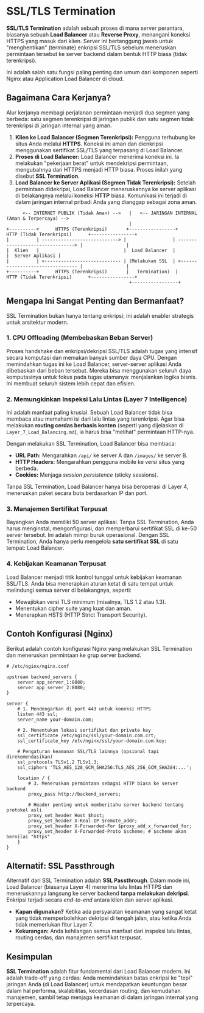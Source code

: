 # SSL/TLS Termination

**SSL/TLS Termination** adalah sebuah proses di mana server perantara, biasanya sebuah **Load Balancer** atau **Reverse Proxy**, menangani koneksi HTTPS yang masuk dari klien. Server ini bertanggung jawab untuk "menghentikan" (terminate) enkripsi SSL/TLS sebelum meneruskan permintaan tersebut ke server backend dalam bentuk HTTP biasa (tidak terenkripsi).

Ini adalah salah satu fungsi paling penting dan umum dari komponen seperti Nginx atau Application Load Balancer di cloud.

## Bagaimana Cara Kerjanya?

Alur kerjanya membagi perjalanan permintaan menjadi dua segmen yang berbeda: satu segmen terenkripsi di jaringan publik dan satu segmen tidak terenkripsi di jaringan internal yang aman.

1.  **Klien ke Load Balancer (Segmen Terenkripsi):** Pengguna terhubung ke situs Anda melalui **HTTPS**. Koneksi ini aman dan dienkripsi menggunakan sertifikat SSL/TLS yang terpasang di Load Balancer.
2.  **Proses di Load Balancer:** Load Balancer menerima koneksi ini. Ia melakukan "pekerjaan berat" untuk mendekripsi permintaan, mengubahnya dari HTTPS menjadi HTTP biasa. Proses inilah yang disebut **SSL Termination**.
3.  **Load Balancer ke Server Aplikasi (Segmen Tidak Terenkripsi):** Setelah permintaan didekripsi, Load Balancer meneruskannya ke server aplikasi di belakangnya melalui koneksi **HTTP** biasa. Komunikasi ini terjadi di dalam jaringan internal pribadi Anda yang dianggap sebagai zona aman.

```text
      <-- INTERNET PUBLIK (Tidak Aman) -->   |   <-- JARINGAN INTERNAL (Aman & Terpercaya) -->
                                             |
+----------+      HTTPS (Terenkripsi)       +-----------------+      HTTP (Tidak Terenkripsi)      +----------------+
|          | ----------------------------> |                 | --------------------------------> |                |
|  Klien   |                               |  Load Balancer  |                                   |  Server Aplikasi |
|          | <---------------------------- | (Melakukan SSL  | <-------------------------------- |                |
+----------+      HTTPS (Terenkripsi)       |   Termination)  |      HTTP (Tidak Terenkripsi)      +----------------+
                                             +-----------------+
```

## Mengapa Ini Sangat Penting dan Bermanfaat?

SSL Termination bukan hanya tentang enkripsi; ini adalah enabler strategis untuk arsitektur modern.

### 1. CPU Offloading (Membebaskan Beban Server)
Proses handshake dan enkripsi/dekripsi SSL/TLS adalah tugas yang intensif secara komputasi dan memakan banyak sumber daya CPU. Dengan memindahkan tugas ini ke Load Balancer, server-server aplikasi Anda dibebaskan dari beban tersebut. Mereka bisa menggunakan seluruh daya komputasinya untuk fokus pada tugas utamanya: menjalankan logika bisnis. Ini membuat seluruh sistem lebih cepat dan efisien.

### 2. Memungkinkan Inspeksi Lalu Lintas (Layer 7 Intelligence)
Ini adalah manfaat paling krusial. Sebuah Load Balancer tidak bisa membaca atau memahami isi dari lalu lintas yang terenkripsi. Agar bisa melakukan **routing cerdas berbasis konten** (seperti yang dijelaskan di `Layer_7_Load_Balancing.md`), ia harus bisa "melihat" permintaan HTTP-nya.

Dengan melakukan SSL Termination, Load Balancer bisa membaca:
*   **URL Path:** Mengarahkan `/api/` ke server A dan `/images/` ke server B.
*   **HTTP Headers:** Mengarahkan pengguna mobile ke versi situs yang berbeda.
*   **Cookies:** Menjaga *session persistence* (sticky sessions).

Tanpa SSL Termination, Load Balancer hanya bisa beroperasi di Layer 4, meneruskan paket secara buta berdasarkan IP dan port.

### 3. Manajemen Sertifikat Terpusat
Bayangkan Anda memiliki 50 server aplikasi. Tanpa SSL Termination, Anda harus menginstal, mengonfigurasi, dan memperbarui sertifikat SSL di ke-50 server tersebut. Ini adalah mimpi buruk operasional. Dengan SSL Termination, Anda hanya perlu mengelola **satu sertifikat SSL** di satu tempat: Load Balancer.

### 4. Kebijakan Keamanan Terpusat
Load Balancer menjadi titik kontrol tunggal untuk kebijakan keamanan SSL/TLS. Anda bisa menerapkan aturan ketat di satu tempat untuk melindungi semua server di belakangnya, seperti:
*   Mewajibkan versi TLS minimum (misalnya, TLS 1.2 atau 1.3).
*   Menentukan cipher suite yang kuat dan aman.
*   Menerapkan HSTS (HTTP Strict Transport Security).

## Contoh Konfigurasi (Nginx)

Berikut adalah contoh konfigurasi Nginx yang melakukan SSL Termination dan meneruskan permintaan ke grup server backend.

```nginx
# /etc/nginx/nginx.conf

upstream backend_servers {
    server app_server_1:8080;
    server app_server_2:8080;
}

server {
    # 1. Mendengarkan di port 443 untuk koneksi HTTPS
    listen 443 ssl;
    server_name your-domain.com;

    # 2. Menentukan lokasi sertifikat dan private key
    ssl_certificate /etc/nginx/ssl/your-domain.com.crt;
    ssl_certificate_key /etc/nginx/ssl/your-domain.com.key;

    # Pengaturan keamanan SSL/TLS lainnya (opsional tapi direkomendasikan)
    ssl_protocols TLSv1.2 TLSv1.3;
    ssl_ciphers 'TLS_AES_128_GCM_SHA256:TLS_AES_256_GCM_SHA384:...';

    location / {
        # 3. Meneruskan permintaan sebagai HTTP biasa ke server backend
        proxy_pass http://backend_servers;

        # Header penting untuk memberitahu server backend tentang protokol asli
        proxy_set_header Host $host;
        proxy_set_header X-Real-IP $remote_addr;
        proxy_set_header X-Forwarded-For $proxy_add_x_forwarded_for;
        proxy_set_header X-Forwarded-Proto $scheme; # $scheme akan bernilai "https"
    }
}
```

## Alternatif: SSL Passthrough

Alternatif dari SSL Termination adalah **SSL Passthrough**. Dalam mode ini, Load Balancer (biasanya Layer 4) menerima lalu lintas HTTPS dan meneruskannya langsung ke server backend **tanpa melakukan dekripsi**. Enkripsi terjadi secara *end-to-end* antara klien dan server aplikasi.

*   **Kapan digunakan?** Ketika ada persyaratan keamanan yang sangat ketat yang tidak memperbolehkan dekripsi di tengah jalan, atau ketika Anda tidak memerlukan fitur Layer 7.
*   **Kekurangan:** Anda kehilangan semua manfaat dari inspeksi lalu lintas, routing cerdas, dan manajemen sertifikat terpusat.

## Kesimpulan

**SSL Termination** adalah fitur fundamental dari Load Balancer modern. Ini adalah trade-off yang cerdas: Anda memindahkan batas enkripsi ke "tepi" jaringan Anda (di Load Balancer) untuk mendapatkan keuntungan besar dalam hal performa, skalabilitas, kecerdasan routing, dan kemudahan manajemen, sambil tetap menjaga keamanan di dalam jaringan internal yang terpercaya.